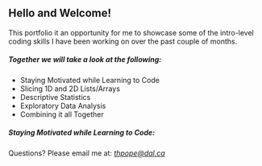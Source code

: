 ## Hello and Welcome!
This portfolio it an opportunity for me to showcase some of the intro-level coding skills I have been working on over the past couple of months.

##### Together we will take a look at the following:
- Staying Motivated while Learning to Code
- Slicing 1D and 2D Lists/Arrays
- Descriptive Statistics
- Exploratory Data Analysis
- Combining it all Together

##### Staying Motivated while Learning to Code:

Questions? Please email me at: 
*[thpope@dal.ca](mailto:th781530@dal.ca)*
